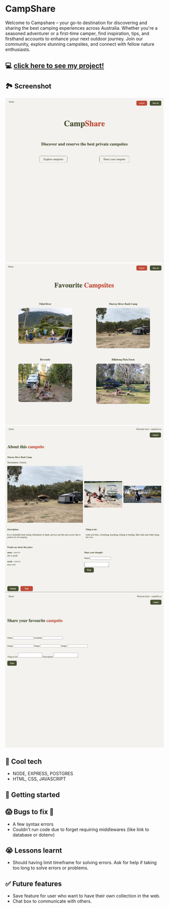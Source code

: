 # CampShare

Welcome to Campshare – your go-to destination for discovering and sharing the best camping experiences across Australia. Whether you're a seasoned adventurer or a first-time camper, find inspiration, tips, and firsthand accounts to enhance your next outdoor journey. Join our community, explore stunning campsites, and connect with fellow nature enthusiasts. 

## 💻 [click here to see my project!](https://github.com/JazTruong/campshare)

## 🏞️ Screenshot
![home](/images/home-page.png)
![campsites](/images/campsites-page.png)
![campsite-info](/images/info-page.png)
![share-campsite](/images/share-campsite-page.png)

## 🚀 Cool tech

 - NODE, EXPRESS, POSTGRES
 - HTML, CSS, JAVASCRIPT 

## 🏁 Getting started


## 😱 Bugs to fix 💩
- A few syntax errors
- Couldn't run code due to forget requiring middlewares (like link to database or dotenv)

## 😭 Lessons learnt
- Should having limit timeframe for solving errors. Ask for help if taking too long to solve errors or problems.

## ✅ Future features
- Save feature for user who want to have their own collection in the web.
- Chat box to communicate with others. 